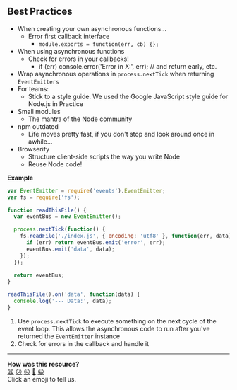 ## Best Practices

* When creating your own asynchronous functions...
  * Error first callback interface
    * `module.exports = function(err, cb) {};`
* When using asynchronous functions
  * Check for errors in your callbacks!
    * if (err) console.error('Error in X:', err); // and return early, etc.
* Wrap asynchronous operations in `process.nextTick` when returning `EventEmitters`
* For teams:
  * Stick to a style guide. We used the Google JavaScript style guide for Node.js in Practice
* Small modules
  * The mantra of the Node community
* npm outdated
  * Life moves pretty fast, if you don't stop and look around once in awhile...
* Browserify
  * Structure client-side scripts the way you write Node
  * Reuse Node code!

**Example**

```javascript
var EventEmitter = require('events').EventEmitter;
var fs = require('fs');

function readThisFile() {
  var eventBus = new EventEmitter();

  process.nextTick(function() {                                               //1
    fs.readFile('./index.js', { encoding: 'utf8' }, function(err, data) {
      if (err) return eventBus.emit('error', err);                            //2
      eventBus.emit('data', data);
    });
  });

  return eventBus;
}

readThisFile().on('data', function(data) {
  console.log('--- Data:', data);
}
```

1. Use `process.nextTick` to execute something on the next cycle of the event loop. This allows the asynchronous code to run after you've returned the `EventEmitter` instance
2. Check for errors in the callback and handle it

<!-- BEGIN GENERATED SECTION DO NOT EDIT -->

---

**How was this resource?**  
[😫](https://airtable.com/shrUJ3t7KLMqVRFKR?prefill_Repository=course&prefill_File=node/alexyoung/node_best_practices.md&prefill_Sentiment=😫) [😕](https://airtable.com/shrUJ3t7KLMqVRFKR?prefill_Repository=course&prefill_File=node/alexyoung/node_best_practices.md&prefill_Sentiment=😕) [😐](https://airtable.com/shrUJ3t7KLMqVRFKR?prefill_Repository=course&prefill_File=node/alexyoung/node_best_practices.md&prefill_Sentiment=😐) [🙂](https://airtable.com/shrUJ3t7KLMqVRFKR?prefill_Repository=course&prefill_File=node/alexyoung/node_best_practices.md&prefill_Sentiment=🙂) [😀](https://airtable.com/shrUJ3t7KLMqVRFKR?prefill_Repository=course&prefill_File=node/alexyoung/node_best_practices.md&prefill_Sentiment=😀)  
Click an emoji to tell us.

<!-- END GENERATED SECTION DO NOT EDIT -->
